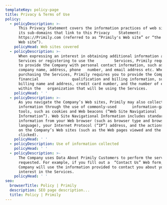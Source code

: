 ```yaml
---
templateKey: policy-page
title: Privacy & Terms of Use
policy:
  - policyDescription: >-
      This Privacy Statement covers the information practices of web site and
      its sub-domains that link to this Privacy    Statement:
      https://Primily.com (referred to as “Primily's Web site” or “the Company’s
      Web site”).
    policyHead: Web sites covered
  - policyDescription: >-
      When expressing an interest in obtaining additional information about the
      Services or registering to use the         Services, Primily requires you
      to provide the Company with personal contact information, such as name,
      company name, address, phone   number, and email address etc. When
      purchasing the Services, Primily requires you to provide the Company with
      financial               qualification and billing information, such as
      billing name and address, credit card number, and the number of employees
      within the   organization that will be using the Services.
    policyHead: ' '
  - policyDescription: >-
      As you navigate the Company’s Web sites, Primily may also collect
      information through the use of commonly-used       information-gathering
      tools, such as cookies and Web beacons (“Web Site Navigational
      Information”). Web Site Navigational Information includes standard
      information from your Web browser (such as browser type and browser
      language), your Internet Protocol (“IP”) address, and the actions you take
      on the Company’s Web sites (such as the Web pages viewed and the links
      clicked).
    policyHead: ' '
  - policyDescription: Use of information collected
    policyHead: ' '
  - policyDescription: >-
      The Company uses Data About Primily Customers to perform the services
      requested. For example, if you fill out a  “Contact Us” Web form, the
      Company will use the information provided to contact you about your
      interest in the Services.
    policyHead: ' '
seo:
  browserTitle: Policy | Primily
  description: SEO page description...
  title: Policy | Primily
---
```



